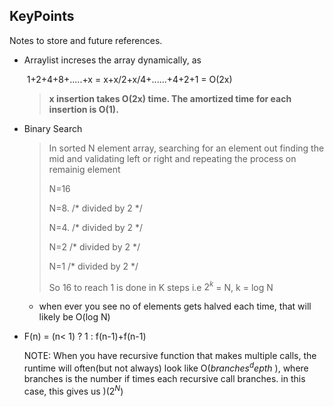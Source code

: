 ## KeyPoints

Notes to store and future references.

* Arraylist increses the array dynamically, as

  ​		 1+2+4+8+.....+x = x+x/2+x/4+......+4+2+1 = O(2x)

  >  <b>x insertion takes O(2x) time. The amortized time for each insertion is O(1).</b>

* Binary Search

  > In sorted N element array, searching for an element out finding the mid and validating left or right  and repeating the process on remainig element 
  >
  > N=16 
  >
  > N=8.  /* divided by 2 */
  >
  > N=4. /* divided by 2 */
  >
  > N=2  /* divided by 2 */
  >
  > N=1  /* divided by 2 */
  >
  > So 16 to reach 1 is done in K steps i.e $2^k$ = N, k = log N

  * when ever you see no of elements gets halved each time, that will likely be O(log N)

* F(n) = (n< 1) ? 1 : f(n-1)+f(n-1)

     NOTE: When you have recursive function that makes multiple calls, the runtime will often(but not always) look like O($branches^depth$  ), where branches is the number if times each recursive call branches. in this case, this gives us )($2^N$)